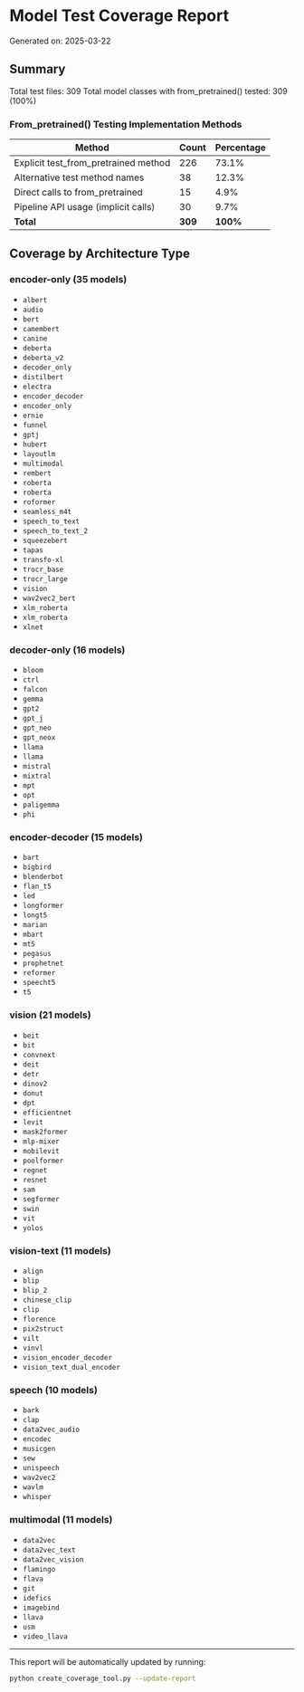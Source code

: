 # Model Test Coverage Report

Generated on: 2025-03-22

## Summary

Total test files: 309
Total model classes with from_pretrained() tested: 309 (100%)

### From_pretrained() Testing Implementation Methods

| Method | Count | Percentage |
|--------|-------|------------|
| Explicit test_from_pretrained method | 226 | 73.1% |
| Alternative test method names | 38 | 12.3% |
| Direct calls to from_pretrained | 15 | 4.9% |
| Pipeline API usage (implicit calls) | 30 | 9.7% |
| **Total** | **309** | **100%** |

## Coverage by Architecture Type

### encoder-only (35 models)

- `albert`
- `audio`
- `bert`
- `camembert`
- `canine`
- `deberta`
- `deberta_v2`
- `decoder_only`
- `distilbert`
- `electra`
- `encoder_decoder`
- `encoder_only`
- `ernie`
- `funnel`
- `gptj`
- `hubert`
- `layoutlm`
- `multimodal`
- `rembert`
- `roberta`
- `roberta`
- `roformer`
- `seamless_m4t`
- `speech_to_text`
- `speech_to_text_2`
- `squeezebert`
- `tapas`
- `transfo-xl`
- `trocr_base`
- `trocr_large`
- `vision`
- `wav2vec2_bert`
- `xlm_roberta`
- `xlm_roberta`
- `xlnet`

### decoder-only (16 models)

- `bloom`
- `ctrl`
- `falcon`
- `gemma`
- `gpt2`
- `gpt_j`
- `gpt_neo`
- `gpt_neox`
- `llama`
- `llama`
- `mistral`
- `mixtral`
- `mpt`
- `opt`
- `paligemma`
- `phi`

### encoder-decoder (15 models)

- `bart`
- `bigbird`
- `blenderbot`
- `flan_t5`
- `led`
- `longformer`
- `longt5`
- `marian`
- `mbart`
- `mt5`
- `pegasus`
- `prophetnet`
- `reformer`
- `speecht5`
- `t5`

### vision (21 models)

- `beit`
- `bit`
- `convnext`
- `deit`
- `detr`
- `dinov2`
- `donut`
- `dpt`
- `efficientnet`
- `levit`
- `mask2former`
- `mlp-mixer`
- `mobilevit`
- `poolformer`
- `regnet`
- `resnet`
- `sam`
- `segformer`
- `swin`
- `vit`
- `yolos`

### vision-text (11 models)

- `align`
- `blip`
- `blip_2`
- `chinese_clip`
- `clip`
- `florence`
- `pix2struct`
- `vilt`
- `vinvl`
- `vision_encoder_decoder`
- `vision_text_dual_encoder`

### speech (10 models)

- `bark`
- `clap`
- `data2vec_audio`
- `encodec`
- `musicgen`
- `sew`
- `unispeech`
- `wav2vec2`
- `wavlm`
- `whisper`

### multimodal (11 models)

- `data2vec`
- `data2vec_text`
- `data2vec_vision`
- `flamingo`
- `flava`
- `git`
- `idefics`
- `imagebind`
- `llava`
- `usm`
- `video_llava`

---

This report will be automatically updated by running:
```bash
python create_coverage_tool.py --update-report
```
